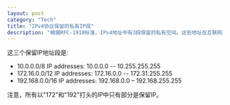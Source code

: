 ```yaml
---
layout: post    
category: "Tech"   
title: "IPv4协议保留的私有IP段"      
description: "根据RFC-1918标准，IPv4地址中有3段保留的私有空间。这些地址在互联网上不是公开路由可达的。这是一篇小笔记。"
---
```


这三个保留IP地址段是:   

- 10.0.0.0/8 IP addresses: 10.0.0.0 -- 10.255.255.255   
- 172.16.0.0/12 IP addresses: 172.16.0.0 -- 172.31.255.255   
- 192.168.0.0/16 IP addresses: 192.168.0.0 – 192.168.255.255    

注意，所有以"172"和"192"打头的IP中只有部分是保留IP。
